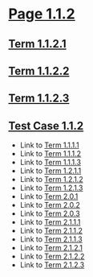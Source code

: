 # [Page 1.1.2](#page-112)

## [Term 1.1.2.1](#term-1121)

## [Term 1.1.2.2](#term-1122)

## [Term 1.1.2.3](#term-1123)

## [Test Case 1.1.2](#test-case-112)

*   Link to [Term 1.1.1.1](http://my.org/REWRITTEN-1/section-1-1/page-1-1-1.md#term-1111)
*   Link to [Term 1.1.1.2](http://my.org/REWRITTEN-1/section-1-1/page-1-1-1.md#term-1112)
*   Link to [Term 1.1.1.3](http://my.org/REWRITTEN-1/section-1-1/page-1-1-1.md#term-1113)
*   Link to [Term 1.2.1.1](http://my.org/REWRITTEN-1/section-1-2/page-1-2-1.md#term-1211)
*   Link to [Term 1.2.1.2](http://my.org/REWRITTEN-1/section-1-2/page-1-2-1.md#term-1212)
*   Link to [Term 1.2.1.3](http://my.org/REWRITTEN-1/section-1-2/page-1-2-1.md#term-1213)
*   Link to [Term 2.0.1](http://my.org/REWRITTEN-2/page-2-0.md#term-201)
*   Link to [Term 2.0.2](http://my.org/REWRITTEN-2/page-2-0.md#term-202)
*   Link to [Term 2.0.3](http://my.org/REWRITTEN-2/page-2-0.md#term-203)
*   Link to [Term 2.1.1.1](http://my.org/REWRITTEN-2/section-2-1/page-2-1-1.md#term-2111)
*   Link to [Term 2.1.1.2](http://my.org/REWRITTEN-2/section-2-1/page-2-1-1.md#term-2112)
*   Link to [Term 2.1.1.3](http://my.org/REWRITTEN-2/section-2-1/page-2-1-1.md#term-2113)
*   Link to [Term 2.1.2.1](http://my.org/REWRITTEN-2/section-2-1/page-2-1-2.md#term-2121)
*   Link to [Term 2.1.2.2](http://my.org/REWRITTEN-2/section-2-1/page-2-1-2.md#term-2122)
*   Link to [Term 2.1.2.3](http://my.org/REWRITTEN-2/section-2-1/page-2-1-2.md#term-2123)

